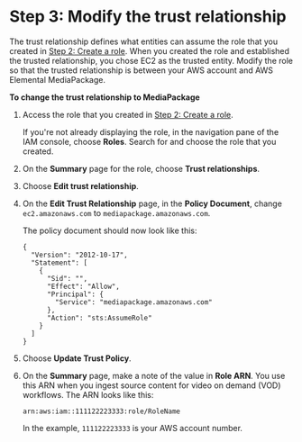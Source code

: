 # Step 3: Modify the trust relationship<a name="setting-up-create-trust-rel-trust"></a>

The trust relationship defines what entities can assume the role that you created in [Step 2: Create a role](setting-up-create-trust-rel-role.md)\. When you created the role and established the trusted relationship, you chose EC2 as the trusted entity\. Modify the role so that the trusted relationship is between your AWS account and AWS Elemental MediaPackage\.

**To change the trust relationship to MediaPackage**

1. Access the role that you created in [Step 2: Create a role](setting-up-create-trust-rel-role.md)\. 

   If you're not already displaying the role, in the navigation pane of the IAM console, choose **Roles**\. Search for and choose the role that you created\.

1. On the **Summary** page for the role, choose **Trust relationships**\.

1. Choose **Edit trust relationship**\.

1. On the **Edit Trust Relationship** page, in the **Policy Document**, change `ec2.amazonaws.com` to `mediapackage.amazonaws.com`\. 

   The policy document should now look like this: 

   ```
   {
     "Version": "2012-10-17",
     "Statement": [
       {
         "Sid": "",
         "Effect": "Allow",
         "Principal": {
           "Service": "mediapackage.amazonaws.com"
         },
         "Action": "sts:AssumeRole"
       }
     ]
   }
   ```

1. Choose **Update Trust Policy**\.

1. On the **Summary** page, make a note of the value in **Role ARN**\. You use this ARN when you ingest source content for video on demand \(VOD\) workflows\. The ARN looks like this:

   `arn:aws:iam::111122223333:role/RoleName`

   In the example, `111122223333` is your AWS account number\. 